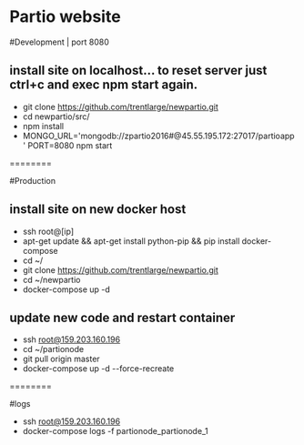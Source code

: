 Partio website
========

#Development | port 8080
## install site on localhost... to reset server just ctrl+c and exec npm start again.

- git clone https://github.com/trentlarge/newpartio.git
- cd newpartio/src/ 
- npm install
- MONGO_URL='mongodb://zpartio2016#@45.55.195.172:27017/partioapp' PORT=8080 npm start 

========

#Production
## install site on new docker host

- ssh root@[ip]
- apt-get update && apt-get install python-pip && pip install docker-compose
- cd ~/
- git clone https://github.com/trentlarge/newpartio.git
- cd ~/newpartio
- docker-compose up -d

## update new code and restart container

- ssh root@159.203.160.196
- cd ~/partionode
- git pull origin master
- docker-compose up -d --force-recreate

========

#logs
- ssh root@159.203.160.196
- docker-compose logs -f partionode_partionode_1
